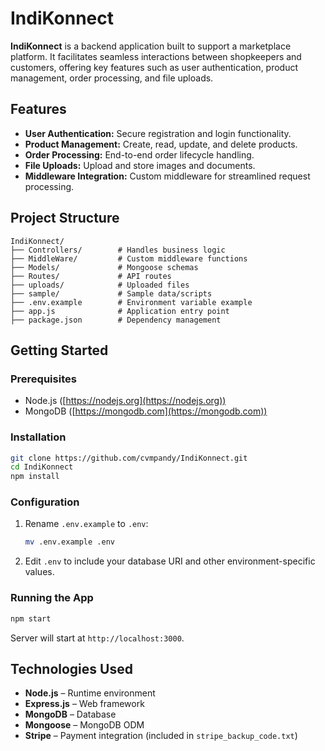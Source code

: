 # IndiKonnect

**IndiKonnect** is a backend application built to support a marketplace platform. It facilitates seamless interactions between shopkeepers and customers, offering key features such as user authentication, product management, order processing, and file uploads.

## Features

* **User Authentication:** Secure registration and login functionality.
* **Product Management:** Create, read, update, and delete products.
* **Order Processing:** End-to-end order lifecycle handling.
* **File Uploads:** Upload and store images and documents.
* **Middleware Integration:** Custom middleware for streamlined request processing.

## Project Structure

```
IndiKonnect/
├── Controllers/        # Handles business logic
├── MiddleWare/         # Custom middleware functions
├── Models/             # Mongoose schemas
├── Routes/             # API routes
├── uploads/            # Uploaded files
├── sample/             # Sample data/scripts
├── .env.example        # Environment variable example
├── app.js              # Application entry point
├── package.json        # Dependency management
```

## Getting Started

### Prerequisites

* Node.js ([https://nodejs.org](https://nodejs.org))
* MongoDB ([https://mongodb.com](https://mongodb.com))

### Installation

```bash
git clone https://github.com/cvmpandy/IndiKonnect.git
cd IndiKonnect
npm install
```

### Configuration

1. Rename `.env.example` to `.env`:

   ```bash
   mv .env.example .env
   ```
2. Edit `.env` to include your database URI and other environment-specific values.

### Running the App

```bash
npm start
```

Server will start at `http://localhost:3000`.

## Technologies Used

* **Node.js** – Runtime environment
* **Express.js** – Web framework
* **MongoDB** – Database
* **Mongoose** – MongoDB ODM
* **Stripe** – Payment integration (included in `stripe_backup_code.txt`)




